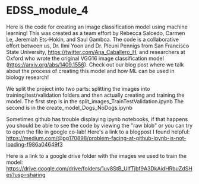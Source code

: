 # EDSS_module_4
Here is the code for creating an image classification model using machine learning! This was created as a team effort by Rebecca Salcedo, Carmen Le, Jeremiah Ets-Hokin, and Saul Gamboa. The code is a collaborative effort between us, Dr. Ilmi Yoon and Dr. Pleuni Pennigs from San Francisco State University, https://twitter.com/Ana_Caballero_H, and researchers at Oxford who wrote the original VGG16 image classification model (https://arxiv.org/abs/1409.1556). Check out our blog post where we talk about the process of creating this model and how ML can be used in biology research!


We split the project into two parts: splitting the images into training/test/validation folders and then actually creating and training the model.
The first step is in the split_images_TrainTestValidation.ipynb
The second is in the create_model_Dogs_NoDogs.ipynb

Sometimes github has trouble displaying ipynb notebooks, if that happens you should be able to see the code by viewing the "raw blob" or you can try to open the file in google co-lab!
Here's a link to a blogpost I found helpful: https://medium.com/@pg170898/problem-facing-at-github-ipynb-is-not-loading-f986a04649f3

Here is a link to a google drive folder with the images we used to train the model:
https://drive.google.com/drive/folders/1uv8StB_UIfTjbf9A3DkAidHRbuZdSHes?usp=sharing
